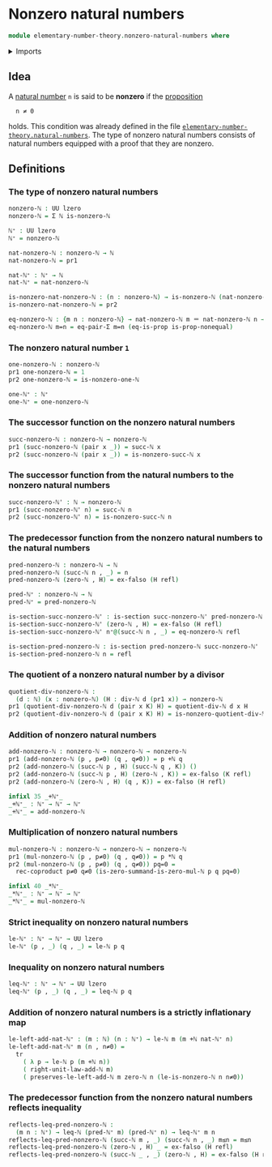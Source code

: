# Nonzero natural numbers

```agda
module elementary-number-theory.nonzero-natural-numbers where
```

<details><summary>Imports</summary>

```agda
open import elementary-number-theory.addition-natural-numbers
open import elementary-number-theory.divisibility-natural-numbers
open import elementary-number-theory.inequality-natural-numbers
open import elementary-number-theory.multiplication-natural-numbers
open import elementary-number-theory.natural-numbers
open import elementary-number-theory.strict-inequality-natural-numbers

open import foundation.coproduct-types
open import foundation.dependent-pair-types
open import foundation.empty-types
open import foundation.equality-dependent-pair-types
open import foundation.identity-types
open import foundation.negated-equality
open import foundation.propositions
open import foundation.sections
open import foundation.transport-along-identifications
open import foundation.universe-levels
```

</details>

## Idea

A [natural number](elementary-number-theory.natural-numbers.md) `n` is said to
be **nonzero** if the [proposition](foundation.propositions.md)

```text
  n ≠ 0
```

holds. This condition was already defined in the file
[`elementary-number-theory.natural-numbers`](elementary-number-theory.natural-numbers.md).
The type of nonzero natural numbers consists of natural numbers equipped with a
proof that they are nonzero.

## Definitions

### The type of nonzero natural numbers

```agda
nonzero-ℕ : UU lzero
nonzero-ℕ = Σ ℕ is-nonzero-ℕ

ℕ⁺ : UU lzero
ℕ⁺ = nonzero-ℕ

nat-nonzero-ℕ : nonzero-ℕ → ℕ
nat-nonzero-ℕ = pr1

nat-ℕ⁺ : ℕ⁺ → ℕ
nat-ℕ⁺ = nat-nonzero-ℕ

is-nonzero-nat-nonzero-ℕ : (n : nonzero-ℕ) → is-nonzero-ℕ (nat-nonzero-ℕ n)
is-nonzero-nat-nonzero-ℕ = pr2

eq-nonzero-ℕ : {m n : nonzero-ℕ} → nat-nonzero-ℕ m ＝ nat-nonzero-ℕ n → m ＝ n
eq-nonzero-ℕ m=n = eq-pair-Σ m=n (eq-is-prop is-prop-nonequal)
```

### The nonzero natural number `1`

```agda
one-nonzero-ℕ : nonzero-ℕ
pr1 one-nonzero-ℕ = 1
pr2 one-nonzero-ℕ = is-nonzero-one-ℕ

one-ℕ⁺ : ℕ⁺
one-ℕ⁺ = one-nonzero-ℕ
```

### The successor function on the nonzero natural numbers

```agda
succ-nonzero-ℕ : nonzero-ℕ → nonzero-ℕ
pr1 (succ-nonzero-ℕ (pair x _)) = succ-ℕ x
pr2 (succ-nonzero-ℕ (pair x _)) = is-nonzero-succ-ℕ x
```

### The successor function from the natural numbers to the nonzero natural numbers

```agda
succ-nonzero-ℕ' : ℕ → nonzero-ℕ
pr1 (succ-nonzero-ℕ' n) = succ-ℕ n
pr2 (succ-nonzero-ℕ' n) = is-nonzero-succ-ℕ n
```

### The predecessor function from the nonzero natural numbers to the natural numbers

```agda
pred-nonzero-ℕ : nonzero-ℕ → ℕ
pred-nonzero-ℕ (succ-ℕ n , _) = n
pred-nonzero-ℕ (zero-ℕ , H) = ex-falso (H refl)

pred-ℕ⁺ : nonzero-ℕ → ℕ
pred-ℕ⁺ = pred-nonzero-ℕ

is-section-succ-nonzero-ℕ' : is-section succ-nonzero-ℕ' pred-nonzero-ℕ
is-section-succ-nonzero-ℕ' (zero-ℕ , H) = ex-falso (H refl)
is-section-succ-nonzero-ℕ' n⁺@(succ-ℕ n , _) = eq-nonzero-ℕ refl

is-section-pred-nonzero-ℕ : is-section pred-nonzero-ℕ succ-nonzero-ℕ'
is-section-pred-nonzero-ℕ n = refl
```

### The quotient of a nonzero natural number by a divisor

```agda
quotient-div-nonzero-ℕ :
  (d : ℕ) (x : nonzero-ℕ) (H : div-ℕ d (pr1 x)) → nonzero-ℕ
pr1 (quotient-div-nonzero-ℕ d (pair x K) H) = quotient-div-ℕ d x H
pr2 (quotient-div-nonzero-ℕ d (pair x K) H) = is-nonzero-quotient-div-ℕ H K
```

### Addition of nonzero natural numbers

```agda
add-nonzero-ℕ : nonzero-ℕ → nonzero-ℕ → nonzero-ℕ
pr1 (add-nonzero-ℕ (p , p≠0) (q , q≠0)) = p +ℕ q
pr2 (add-nonzero-ℕ (succ-ℕ p , H) (succ-ℕ q , K)) ()
pr2 (add-nonzero-ℕ (succ-ℕ p , H) (zero-ℕ , K)) = ex-falso (K refl)
pr2 (add-nonzero-ℕ (zero-ℕ , H) (q , K)) = ex-falso (H refl)

infixl 35 _+ℕ⁺_
_+ℕ⁺_ : ℕ⁺ → ℕ⁺ → ℕ⁺
_+ℕ⁺_ = add-nonzero-ℕ
```

### Multiplication of nonzero natural numbers

```agda
mul-nonzero-ℕ : nonzero-ℕ → nonzero-ℕ → nonzero-ℕ
pr1 (mul-nonzero-ℕ (p , p≠0) (q , q≠0)) = p *ℕ q
pr2 (mul-nonzero-ℕ (p , p≠0) (q , q≠0)) pq=0 =
  rec-coproduct p≠0 q≠0 (is-zero-summand-is-zero-mul-ℕ p q pq=0)

infixl 40 _*ℕ⁺_
_*ℕ⁺_ : ℕ⁺ → ℕ⁺ → ℕ⁺
_*ℕ⁺_ = mul-nonzero-ℕ
```

### Strict inequality on nonzero natural numbers

```agda
le-ℕ⁺ : ℕ⁺ → ℕ⁺ → UU lzero
le-ℕ⁺ (p , _) (q , _) = le-ℕ p q
```

### Inequality on nonzero natural numbers

```agda
leq-ℕ⁺ : ℕ⁺ → ℕ⁺ → UU lzero
leq-ℕ⁺ (p , _) (q , _) = leq-ℕ p q
```

### Addition of nonzero natural numbers is a strictly inflationary map

```agda
le-left-add-nat-ℕ⁺ : (m : ℕ) (n : ℕ⁺) → le-ℕ m (m +ℕ nat-ℕ⁺ n)
le-left-add-nat-ℕ⁺ m (n , n≠0) =
  tr
    ( λ p → le-ℕ p (m +ℕ n))
    ( right-unit-law-add-ℕ m)
    ( preserves-le-left-add-ℕ m zero-ℕ n (le-is-nonzero-ℕ n n≠0))
```

### The predecessor function from the nonzero natural numbers reflects inequality

```agda
reflects-leq-pred-nonzero-ℕ :
  (m n : ℕ⁺) → leq-ℕ (pred-ℕ⁺ m) (pred-ℕ⁺ n) → leq-ℕ⁺ m n
reflects-leq-pred-nonzero-ℕ (succ-ℕ m , _) (succ-ℕ n , _) m≤n = m≤n
reflects-leq-pred-nonzero-ℕ (zero-ℕ , H) _ = ex-falso (H refl)
reflects-leq-pred-nonzero-ℕ (succ-ℕ _ , _) (zero-ℕ , H) = ex-falso (H refl)
```
